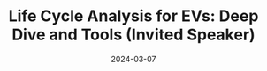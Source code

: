 ---
title: "Life Cycle Analysis for EVs: Deep Dive and Tools (Invited Speaker)"
collection: talks
type: "Talk"
permalink: /talks/2024-03-07-NSF-ASPIRE-101
venue: "ASPIRE 101: Electrified Transportation Systems"
date: 2024-03-07
location: "Virtual Session"
---